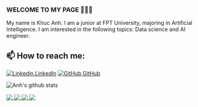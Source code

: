 ### WELCOME TO MY PAGE 👋👋👋
My name is Khuc Anh. I am a junior at FPT University, majoring in Artificial Intelligence. I am interested in the following topics: Data science and AI engineer.<br>
## 📫 How to reach me: 

[![Linkedin](https://i.stack.imgur.com/gVE0j.png) LinkedIn](https://www.linkedin.com/in/h%E1%BB%AFu-anh-039810278/) [![GitHub](https://i.stack.imgur.com/tskMh.png) GitHub](https://github.com/khuchuuanh)

![Anh's github stats](https://github-readme-stats-git-masterrstaa-rickstaa.vercel.app/api?username=khuchuuanh&show_icons=true&theme=tokyonight&hide=contribs,prs,issues)

<a href="https://github.com/khuchuuanh/IELTS-Essay-Scoring">
  <!-- Change the `github-readme-stats.anuraghazra1.vercel.app` to `github-readme-stats.vercel.app`  -->
  <img align="center" src="https://github-readme-stats-anuraghazra1.vercel.app/api/pin/?username=khuchuuanh&repo=IELTS-Essay-Scoring&theme=radical"/>
</a>   

<a href="https://github.com/khuchuuanh/Deep_learning">
  <!-- Change the `github-readme-stats.anuraghazra1.vercel.app` to `github-readme-stats.vercel.app`  -->
  <img align="center" src="https://github-readme-stats-anuraghazra1.vercel.app/api/pin/?username=khuchuuanh&repo=Deep_learning&theme=merko">
</a>

<a href="https://github.com/khuchuuanh/Machine-learning">
  <!-- Change the `github-readme-stats.anuraghazra1.vercel.app` to `github-readme-stats.vercel.app`  -->
  <img align="center" src="https://github-readme-stats-anuraghazra1.vercel.app/api/pin/?username=khuchuuanh&repo=Machine-learning&theme=dracula">
</a>

<a href="https://github.com/khuchuuanh/Translation">
  <!-- Change the `github-readme-stats.anuraghazra1.vercel.app` to `github-readme-stats.vercel.app`  -->
  <img align="center" src="https://github-readme-stats-anuraghazra1.vercel.app/api/pin/?username=khuchuuanh&repo=Computer-vision&theme=gruvbox">
</a>    

